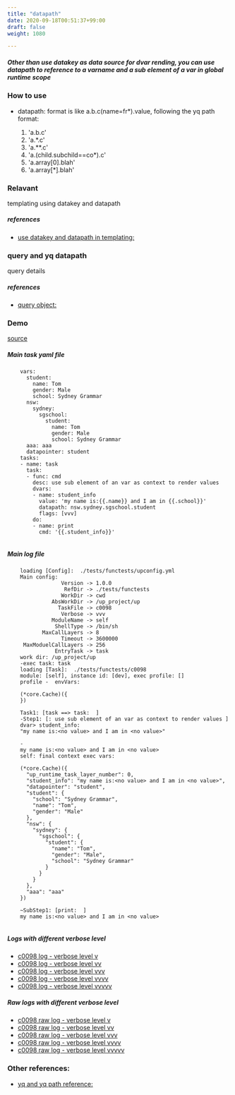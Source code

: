 ```yaml
---
title: "datapath"
date: 2020-09-18T00:51:37+99:00
draft: false
weight: 1080

---
```


##### Other than use datakey as data source for dvar rending, you can use datapath to reference to a varname and a sub element of a var in global runtime scope


### How to use


* datapath:
  format is like a.b.c(name=fr*).value, following the yq path format:

  1. 'a.b.c'
  2. 'a.*.c'
  3. 'a.**.c'
  4. 'a.(child.subchild==co*).c'
  5. 'a.array[0].blah'
  6. 'a.array[*].blah'











### Relavant


templating using datakey and datapath









##### references
* [use datakey and datapath in templating:](../../dvars/c0096)


### query and yq datapath


query details









##### references
* [query object:](../../object-oriented/c0100)


### Demo








[source](https://github.com/upcmd/up/blob/master/tests/functests/c0098.yml)

##### Main task yaml file
```
    vars:
      student:
        name: Tom
        gender: Male
        school: Sydney Grammar
      nsw:
        sydney:
          sgschool:
            student:
              name: Tom
              gender: Male
              school: Sydney Grammar
      aaa: aaa
      datapointer: student
    tasks:
    - name: task
      task:
      - func: cmd
        desc: use sub element of an var as context to render values
        dvars:
        - name: student_info
          value: 'my name is:{{.name}} and I am in {{.school}}'
          datapath: nsw.sydney.sgschool.student
          flags: [vvv]
        do:
        - name: print
          cmd: '{{.student_info}}'
    
```
##### Main log file
```
    loading [Config]:  ./tests/functests/upconfig.yml
    Main config:
                 Version -> 1.0.0
                  RefDir -> ./tests/functests
                 WorkDir -> cwd
              AbsWorkDir -> /up_project/up
                TaskFile -> c0098
                 Verbose -> vvv
              ModuleName -> self
               ShellType -> /bin/sh
           MaxCallLayers -> 8
                 Timeout -> 3600000
     MaxModuelCallLayers -> 256
               EntryTask -> task
    work dir: /up_project/up
    -exec task: task
    loading [Task]:  ./tests/functests/c0098
    module: [self], instance id: [dev], exec profile: []
    profile -  envVars:
    
    (*core.Cache)({
    })
    
    Task1: [task ==> task:  ]
    -Step1: [: use sub element of an var as context to render values ]
    dvar> student_info:
    "my name is:<no value> and I am in <no value>"
    
    -
    my name is:<no value> and I am in <no value>
    self: final context exec vars:
    
    (*core.Cache)({
      "up_runtime_task_layer_number": 0,
      "student_info": "my name is:<no value> and I am in <no value>",
      "datapointer": "student",
      "student": {
        "school": "Sydney Grammar",
        "name": "Tom",
        "gender": "Male"
      },
      "nsw": {
        "sydney": {
          "sgschool": {
            "student": {
              "name": "Tom",
              "gender": "Male",
              "school": "Sydney Grammar"
            }
          }
        }
      },
      "aaa": "aaa"
    })
    
    ~SubStep1: [print:  ]
    my name is:<no value> and I am in <no value>
    
```


##### Logs with different verbose level
* [c0098 log - verbose level v](../../logs/c0098_v)
* [c0098 log - verbose level vv](../../logs/c0098_vv)
* [c0098 log - verbose level vvv](../../logs/c0098_vvvv)
* [c0098 log - verbose level vvvv](../../logs/c0098_vvvv)
* [c0098 log - verbose level vvvvv](../../logs/c0098_vvvvv)

##### Raw logs with different verbose level
* [c0098 raw log - verbose level v](../../reflogs/c0098_v.log)
* [c0098 raw log - verbose level vv](../../reflogs/c0098_vv.log)
* [c0098 raw log - verbose level vvv](../../reflogs/c0098_vvv.log)
* [c0098 raw log - verbose level vvvv](../../reflogs/c0098_vvvv.log)
* [c0098 raw log - verbose level vvvvv](../../reflogs/c0098_vvvvv.log)








### Other references:
* [yq and yq path reference:](https://github.com/mikefarah/yq)
